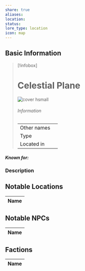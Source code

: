 ```yaml
---
share: true
aliases: 
location: 
status: 
lore_type: location
icon: map
---
```

## Basic Information
> [!infobox]
> # Celestial Plane
> ![cover hsmall](insertimage.png)
> ###### Information
> |   |  |
> | ---- | ---- |
> | Other names | |
> | Type | 
> | Located in | |
##### Known for:
### Description
## Notable Locations
| Name |
| ---- |

## Notable NPCs
| Name |
| ---- |

## Factions
| Name |
| ---- |
